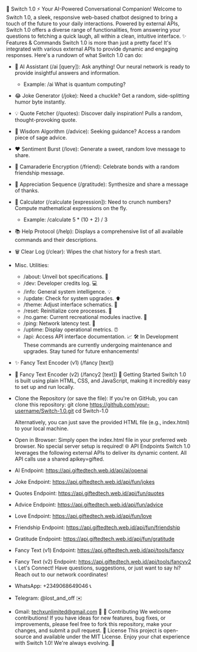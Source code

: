 🤖 Switch 1.0 ⚡
Your AI-Powered Conversational Companion!
Welcome to Switch 1.0, a sleek, responsive web-based chatbot designed to bring a touch of the future to your daily interactions. Powered by external APIs, Switch 1.0 offers a diverse range of functionalities, from answering your questions to fetching a quick laugh, all within a clean, intuitive interface.
✨ Features & Commands
Switch 1.0 is more than just a pretty face! It's integrated with various external APIs to provide dynamic and engaging responses. Here's a rundown of what Switch 1.0 can do:
 * 🧠 AI Assistant (/ai [query]):
   Ask anything! Our neural network is ready to provide insightful answers and information.
   * Example: /ai What is quantum computing?
 * 😂 Joke Generator (/joke):
   Need a chuckle? Get a random, side-splitting humor byte instantly.
 * 💡 Quote Fetcher (/quotes):
   Discover daily inspiration! Pulls a random, thought-provoking quote.
 * 🧠 Wisdom Algorithm (/advice):
   Seeking guidance? Access a random piece of sage advice.
 * ❤️ Sentiment Burst (/love):
   Generate a sweet, random love message to share.
 * 🤝 Camaraderie Encryption (/friend):
   Celebrate bonds with a random friendship message.
 * 🙏 Appreciation Sequence (/gratitude):
   Synthesize and share a message of thanks.
 * 🧮 Calculator (/calculate [expression]):
   Need to crunch numbers? Compute mathematical expressions on the fly.
   * Example: /calculate 5 * (10 + 2) / 3
 * 📚 Help Protocol (/help):
   Displays a comprehensive list of all available commands and their descriptions.
 * 🗑️ Clear Log (/clear):
   Wipes the chat history for a fresh start.
 * Misc. Utilities:
   * /about: Unveil bot specifications. 🤖
   * /dev: Developer credits log. 💻
   * /info: General system intelligence. 💡
   * /update: Check for system upgrades. ⬆️
   * /theme: Adjust interface schematics. 🌈
   * /reset: Reinitialize core processes. 🔄
   * /no.game: Current recreational modules inactive. 🚫
   * /ping: Network latency test. 📡
   * /uptime: Display operational metrics. ⏰
   * /api: Access API interface documentation. 📈
🛠️ In Development
These commands are currently undergoing maintenance and upgrades. Stay tuned for future enhancements!
 * ✨ Fancy Text Encoder (v1) (/fancy [text])
 * 🌟 Fancy Text Encoder (v2) (/fancy2 [text])
🚀 Getting Started
Switch 1.0 is built using plain HTML, CSS, and JavaScript, making it incredibly easy to set up and run locally.
 * Clone the Repository (or save the file):
   If you're on GitHub, you can clone this repository:
   git clone https://github.com/your-username/Switch-1.0.git
cd Switch-1.0

   Alternatively, you can just save the provided HTML file (e.g., index.html) to your local machine.
 * Open in Browser:
   Simply open the index.html file in your preferred web browser. No special server setup is required!
🌐 API Endpoints
Switch 1.0 leverages the following external APIs to deliver its dynamic content. All API calls use a shared apikey=gifted.
 * AI Endpoint: https://api.giftedtech.web.id/api/ai/openai
 * Joke Endpoint: https://api.giftedtech.web.id/api/fun/jokes
 * Quotes Endpoint: https://api.giftedtech.web.id/api/fun/quotes
 * Advice Endpoint: https://api.giftedtech.web.id/api/fun/advice
 * Love Endpoint: https://api.giftedtech.web.id/api/fun/love
 * Friendship Endpoint: https://api.giftedtech.web.id/api/fun/friendship
 * Gratitude Endpoint: https://api.giftedtech.web.id/api/fun/gratitude
 * Fancy Text (v1) Endpoint: https://api.giftedtech.web.id/api/tools/fancy
 * Fancy Text (v2) Endpoint: https://api.giftedtech.web.id/api/tools/fancyv2
📞 Let's Connect!
Have questions, suggestions, or just want to say hi? Reach out to our network coordinates!
 * WhatsApp: +2349068649046 📞
 * Telegram: @lost_and_off ✉️
 * Gmail: techxunlimited@gmail.com 📧
🤝 Contributing
We welcome contributions! If you have ideas for new features, bug fixes, or improvements, please feel free to fork this repository, make your changes, and submit a pull request.
📜 License
This project is open-source and available under the MIT License.
Enjoy your chat experience with Switch 1.0! We're always evolving. 🚀
